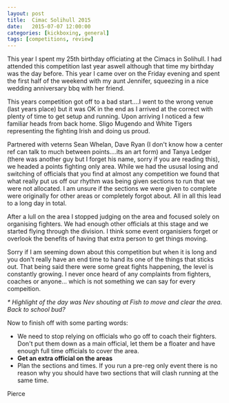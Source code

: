 ```yaml
---
layout: post
title:  Cimac Solihull 2015
date:   2015-07-07 12:00:00
categories: [kickboxing, general]
tags: [competitions, review]
---
```


This year I spent my 25th birthday officiating at the Cimacs in Solihull. I had attended this competition last year aswell although that time my birthday was the day before. This year I came over on the Friday evening and spent the first half of the weekend with my aunt Jennifer, squeezing in a nice wedding anniversary bbq with her friend.

This years competition got off to a bad start....I went to the wrong venue (last years place) but it was OK in the end as I arrived at the correct with plenty of time to get setup and running. Upon arriving I noticed a few familiar heads from back home. Sligo Mugendo and White Tigers representing the fighting Irish and doing us proud. 

Partnered with veterns Sean Whelan, Dave Ryan (I don't know how a center ref can talk to much between points....its an art form) and Tanya Ledger (there was another guy but I forget his name, sorry if you are reading this), we headed a points fighting only area. While we had the ususal losing and switching of officials that you find at almost any competition we found that what really put us off our rhythm was being given sections to run that we were not allocated. I am unsure if the sections we were given to complete were originally for other areas or completely forgot about. All in all this lead to a long day in total.

After a lull on the area I stopped judging on the area and focused solely on organising fighters. We had enough other officials at this stage and we started flying through the division. I think some event organisiers forget or overlook the benefits of having that extra person to get things moving.

Sorry if I am seeming down about this competition but when it is long and you don't really have an end time to hand its one of the things that sticks out. That being said there were some great fights happening, the level is constantly growing. I never once heard of any complaints from fighters, coaches or anyone... which is not something we can say for every compeition.

<em>* Highlight of the day was Nev shouting at Fish to move and clear the area. Back to school bud?</em>

Now to finish off with some parting words:

* We need to stop relying on officials who go off to coach their fighters. Don't put them down as a main official, let them be a floater and have enough full time officials to cover the area.
* **Get an extra official on the areas**
* Plan the sections and times. If you run a pre-reg only event there is no reason why you should have two sections that will clash running at the same time.

Pierce